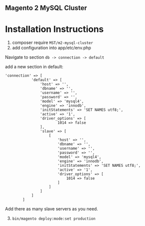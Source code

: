 ## Magento 2 MySQL Cluster
# Installation Instructions

1. composer require `MST/m2-mysql-cluster`
2. add configuration into app/etc/env.php

Navigate to section `db -> connection -> default`

add a new section in default:
```
'connection' => [
            'default' => [
                'host' => '',
                'dbname' => '',
                'username' => '',
                'password' => '',
                'model' => 'mysql4',
                'engine' => 'innodb',
                'initStatements' => 'SET NAMES utf8;',
                'active' => '1',
                'driver_options' => [
                        1014 => false
                ],
                'slave' => [
                    [
                        'host' => '',
                        'dbname' => '',
                        'username' => '',
                        'password' => '',
                        'model' => 'mysql4',
                        'engine' => 'innodb',
                        'initStatements' => 'SET NAMES utf8;',
                        'active' => '1',
                        'driver_options' => [
                            1014 => false
                        ]
                    ]
                ]
            ]
        ]
```
        
Add there as many slave servers as you need.

3. `bin/magento deploy:mode:set production`
 
